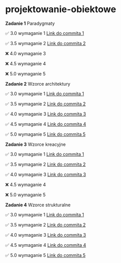 # projektowanie-obiektowe

**Zadanie 1** Paradygmaty

:white_check_mark: 3.0 wymaganie 1 [Link do commita 1](https://github.com/bananky/projektowanie-obiektowe/commit/9d64cdfc3accc69c1553fcd84aa0fe33da72264b)

:white_check_mark: 3.5 wymaganie 2 [Link do commita 2](https://github.com/bananky/projektowanie-obiektowe/commit/b0ab673437e6955a9d1a4d509e652152147b94ad)

:x: 4.0 wymaganie 3 

:x: 4.5 wymaganie 4 

:x: 5.0 wymaganie 5 

**Zadanie 2** Wzorce architektury

:white_check_mark: 3.0 wymaganie 1 [Link do commita 1](https://github.com/bananky/projektowanie-obiektowe/commit/d399dfdd774a6b76f4ff5022d423350e1bbfdfc4) 

:white_check_mark: 3.5 wymaganie 2 [Link do commita 2](https://github.com/bananky/projektowanie-obiektowe/commit/ae4075924894e3cb25c1c42e0fd9fdc53d770f85) 

:white_check_mark: 4.0 wymaganie 3 [Link do commita 3](https://github.com/bananky/projektowanie-obiektowe/commit/d99b7cadffd2521eb3ec5d5913065a79f0bb68e7)

:white_check_mark: 4.5 wymaganie 4 [Link do commita 4](https://github.com/bananky/projektowanie-obiektowe/commit/0598e87bf0d63c33e907112b0217acb08d9593e5)

:white_check_mark: 5.0 wymaganie 5 [Link do commita 5](https://github.com/bananky/projektowanie-obiektowe/commit/c93888678631324be8cc340120517c281b313d21)

**Zadanie 3** Wzorce kreacyjne

:white_check_mark: 3.0 wymaganie 1 [Link do commita 1](https://github.com/bananky/projektowanie-obiektowe/commit/6285af73852605972e638e81f57bfcf0ae29f421)

:white_check_mark: 3.5 wymaganie 2 [Link do commita 2](https://github.com/bananky/projektowanie-obiektowe/commit/f1fa10c63a614a72538a11b68a2cbf9d5b3887a9)

:white_check_mark: 4.0 wymaganie 3 [Link do commita 3](https://github.com/bananky/projektowanie-obiektowe/commit/e966a800784725219ba063181227c4ed1aca9251)

:x: 4.5 wymaganie 4

:x: 5.0 wymaganie 5

**Zadanie 4** Wzorce strukturalne

:white_check_mark: 3.0 wymaganie 1 [Link do commita 1](https://github.com/bananky/projektowanie-obiektowe/commit/7c7d82d36f96416537409fd55e182b37ad291652)

:white_check_mark: 3.5 wymaganie 2 [Link do commita 2](https://github.com/bananky/projektowanie-obiektowe/commit/64f8f067b97e9f4a50670fabd34327e221fffaee)

:white_check_mark: 4.0 wymaganie 3 [Link do commita 3](https://github.com/bananky/projektowanie-obiektowe/commit/e1aa2c370f9ee7daca3ab7db98c286dd87713b4e)

:white_check_mark: 4.5 wymaganie 4 [Link do commita 4](https://github.com/bananky/projektowanie-obiektowe/commit/4a5e4754a00233cc0f8b3416dab2de4df522607f)

:white_check_mark: 5.0 wymaganie 5 [Link do commita 5]()


